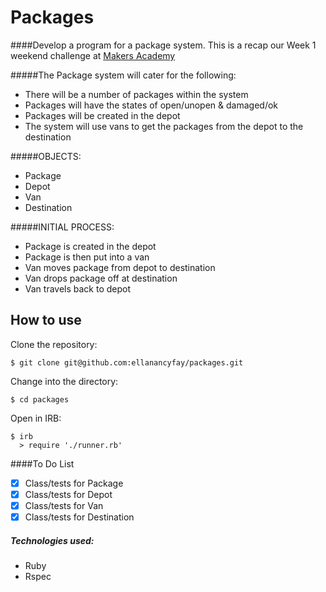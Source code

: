 Packages
========

####Develop a program for a package system. This is a recap our Week 1 weekend challenge at [Makers Academy](https://www.makersacademy.com)

#####The Package system will cater for the following:

- There will be a number of packages within the system
- Packages will have the states of open/unopen & damaged/ok
- Packages will be created in the depot
- The system will use vans to get the packages from the depot to the destination

#####OBJECTS:

  - Package
  - Depot
  - Van
  - Destination

#####INITIAL PROCESS:

  - Package is created in the depot
  - Package is then put into a van
  - Van moves package from depot to destination
  - Van drops package off at destination
  - Van travels back to depot

How to use
----------
Clone the repository:
```shell
$ git clone git@github.com:ellanancyfay/packages.git
```

Change into the directory:
```shell
$ cd packages
```

Open in IRB:
```shell
$ irb
  > require './runner.rb'
```

####To Do List
- [x] Class/tests for Package
- [x] Class/tests for Depot
- [x] Class/tests for Van
- [x] Class/tests for Destination

##### Technologies used:

- Ruby
- Rspec